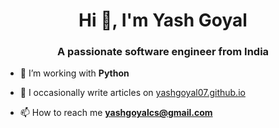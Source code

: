 <h1 align="center">Hi 👋, I'm Yash Goyal</h1>
<h3 align="center">A passionate software engineer from India</h3>

- 🌱 I’m working with **Python**

- 📝 I occasionally write articles on [yashgoyal07.github.io](https://yashgoyal07.github.io/)

- 📫 How to reach me **yashgoyalcs@gmail.com**

